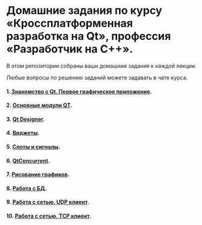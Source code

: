 # Домашние задания по курсу «Кроссплатформенная разработка на Qt», профессия «Разработчик на С++».

В этом репозитории собраны ваши домашние задания к каждой лекции. 

Любые вопросы по решению заданий можете задавать в чате курса.

#### 1. [Знакомство с Qt. Первое графическое приложение](https://github.com/NewStudentOk/HWqt/tree/main/Less_1).
#### 2. [Основные модули QT](https://github.com/NewStudentOk/HWqt/tree/main/Less_2).	
#### 3. [Qt Designer](https://github.com/NewStudentOk/HWqt/tree/main/Less_3).
#### 4. [Виджеты](https://github.com/NewStudentOk/HWqt/tree/main/Less_4).
#### 5. [Слоты и сигналы](https://github.com/NewStudentOk/HWqt/tree/main/Less_5).
#### 6. [QtConcurrent](https://github.com/NewStudentOk/HWqt/tree/main/Less_6).
#### 7. [Рисование графиков](https://github.com/NewStudentOk/HWqt/tree/main/Less_7).
#### 8. [Работа с БД](https://github.com/NewStudentOk/HWqt/tree/main/Less_8).
#### 9. [Работа с сетью. UDP клиент](https://github.com/NewStudentOk/HWqt/tree/main/Less_9).
#### 10. [Работа с сетью. TCP клиент](https://github.com/NewStudentOk/HWqt/tree/main/Less_10).

